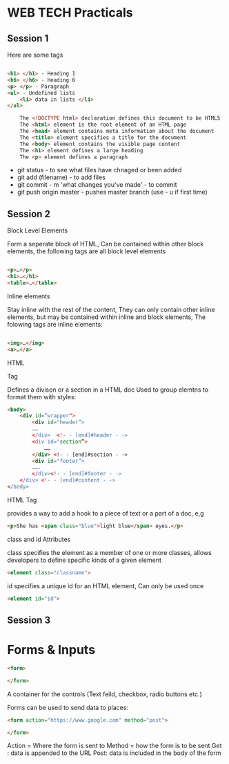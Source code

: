 # WEB TECH Practicals

## Session 1

Here are some tags

```html

<h1> </h1> - Heading 1
<h6> </h6> - Heading 6
<p> </p> - Paragraph
<ul> - Undefined lists
    <li> data in lists </li>    
</ul>
```
```html
    The <!DOCTYPE html> declaration defines this document to be HTML5
    The <html> element is the root element of an HTML page
    The <head> element contains meta information about the document
    The <title> element specifies a title for the document
    The <body> element contains the visible page content
    The <h1> element defines a large heading
    The <p> element defines a paragraph
```
<ul>    
    <li>git status - to see what files have chnaged or been added </li>
    <li>git add (filename) - to add files</li>
    <li>git commit - m 'what changes you've made' - to commit </li>
    <li>git push origin master - pushes master branch (use - u if first time)</li>
</ul>

## Session 2

Block Level Elements

Form a seperate block of HTML,
Can be contained within other block elements,
the following tags are all block level elements

```html

<p>…</p> 
<h1>…</h1>
<table>…</table> 
```
Inline elements

Stay inline with the rest of the content, 
They can only contain other  inline elements, but may be contained within inline and block elements,
The folowing tags are inline elements:

```html

<img>…</img>
<a>…</a>

```

HTML <Div> Tag

Defines a divison or a section in a HTML doc
Used to group elemtns to format them with styles:

```html
<body>
	<div id=“wrapper">
		<div id="header”>
       	…… 
		</div>  <!- - [end]#header - -> 
		<div id="section”>
      		……
		</div> <!- - [end]#section - -> 
		<div id="footer”>
        …….
		</div><!- - [end]#footer - ->
	</div> <!- - [end]#content - ->
</body> 
```

HTML <span> Tag

provides a way to add a hook to a piece of text or a part of a doc, e,g

```html
<p>She has <span class="blue">light blue</span> eyes.</p>
```

class and id Attributes

class specifies the element as a member of one or more classes, allows developers to define specific kinds of a given element

```html
<element class="classname">
```

id specifies a unique id for an HTML element, Can only be used once
```html
<element id="id">
```

## Session 3

<h1> Forms & Inputs </h1>

```html
<form>

</form>
```

A container for the controls (Text feild, checkbox, radio buttons etc.)

Forms can be used to send data to places:

```html
<form action="https://www.google.com" method="post">

</form>
```
Action = Where the form is sent to
Method = how the form is to be sent
    Get : data is appended to the URL
    Post: data is included in the body of the form

